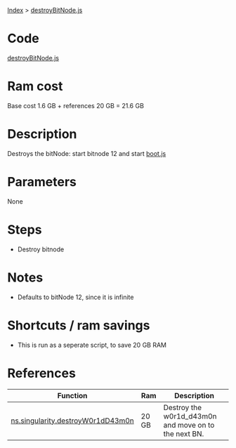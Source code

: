 [Index](./index.md) > [destroyBitNode.js](./destroyBitNode.md)

# Code
[destroyBitNode.js](/scripts/destroyBitNode.js)

# Ram cost
Base cost 1.6 GB + references 20 GB = 21.6 GB

# Description
Destroys the bitNode: start bitnode 12 and start [boot.js](./boot.md)

# Parameters
None

# Steps
* Destroy bitnode

# Notes
* Defaults to bitNode 12, since it is infinite

# Shortcuts / ram savings
* This is run as a seperate script, to save 20 GB RAM

# References
| Function | Ram | Description |
|  --- | --- | --- |
| [ns.singularity.destroyW0r1dD43m0n](https://github.com/bitburner-official/bitburner-src/blob/dev/markdown/bitburner.singularity.destroyw0r1dd43m0n.md) | 20 GB | Destroy the w0r1d_d43m0n and move on to the next BN. |
